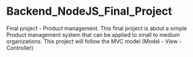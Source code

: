 # Backend_NodeJS_Final_Project
Final project - Product management.
This final project is about a simple Product management system that can be applied to small to medium organizations.
This project will follow the MVC model (Model - View - Controller)
